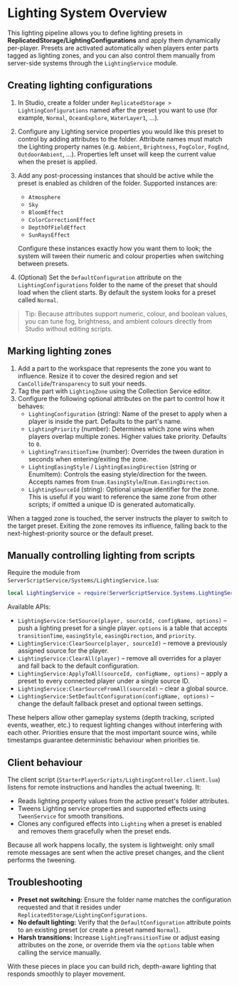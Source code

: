 # Lighting System Overview

This lighting pipeline allows you to define lighting presets in **ReplicatedStorage/LightingConfigurations** and apply them dynamically per-player. Presets are activated automatically when players enter parts tagged as lighting zones, and you can also control them manually from server-side systems through the `LightingService` module.

## Creating lighting configurations

1. In Studio, create a folder under `ReplicatedStorage > LightingConfigurations` named after the preset you want to use (for example, `Normal`, `OceanExplore`, `WaterLayer1`, ...).
2. Configure any Lighting service properties you would like this preset to control by adding attributes to the folder. Attribute names must match the Lighting property names (e.g. `Ambient`, `Brightness`, `FogColor`, `FogEnd`, `OutdoorAmbient`, ...). Properties left unset will keep the current value when the preset is applied.
3. Add any post-processing instances that should be active while the preset is enabled as children of the folder. Supported instances are:
   - `Atmosphere`
   - `Sky`
   - `BloomEffect`
   - `ColorCorrectionEffect`
   - `DepthOfFieldEffect`
   - `SunRaysEffect`

   Configure these instances exactly how you want them to look; the system will tween their numeric and colour properties when switching between presets.
4. (Optional) Set the `DefaultConfiguration` attribute on the `LightingConfigurations` folder to the name of the preset that should load when the client starts. By default the system looks for a preset called `Normal`.

> Tip: Because attributes support numeric, colour, and boolean values, you can tune fog, brightness, and ambient colours directly from Studio without editing scripts.

## Marking lighting zones

1. Add a part to the workspace that represents the zone you want to influence. Resize it to cover the desired region and set `CanCollide`/`Transparency` to suit your needs.
2. Tag the part with `LightingZone` using the Collection Service editor.
3. Configure the following optional attributes on the part to control how it behaves:
   - `LightingConfiguration` (string): Name of the preset to apply when a player is inside the part. Defaults to the part's name.
   - `LightingPriority` (number): Determines which zone wins when players overlap multiple zones. Higher values take priority. Defaults to `0`.
   - `LightingTransitionTime` (number): Overrides the tween duration in seconds when entering/exiting the zone.
   - `LightingEasingStyle` / `LightingEasingDirection` (string or EnumItem): Controls the easing style/direction for the tween. Accepts names from `Enum.EasingStyle`/`Enum.EasingDirection`.
   - `LightingSourceId` (string): Optional unique identifier for the zone. This is useful if you want to reference the same zone from other scripts; if omitted a unique ID is generated automatically.

When a tagged zone is touched, the server instructs the player to switch to the target preset. Exiting the zone removes its influence, falling back to the next-highest-priority source or the default preset.

## Manually controlling lighting from scripts

Require the module from `ServerScriptService/Systems/LightingService.lua`:

```lua
local LightingService = require(ServerScriptService.Systems.LightingService)
```

Available APIs:

- `LightingService:SetSource(player, sourceId, configName, options)` – push a lighting preset for a single player. `options` is a table that accepts `transitionTime`, `easingStyle`, `easingDirection`, and `priority`.
- `LightingService:ClearSource(player, sourceId)` – remove a previously assigned source for the player.
- `LightingService:ClearAll(player)` – remove all overrides for a player and fall back to the default configuration.
- `LightingService:ApplyToAll(sourceId, configName, options)` – apply a preset to every connected player under a single source ID.
- `LightingService:ClearSourceFromAll(sourceId)` – clear a global source.
- `LightingService:SetDefaultConfiguration(configName, options)` – change the default fallback preset and optional tween settings.

These helpers allow other gameplay systems (depth tracking, scripted events, weather, etc.) to request lighting changes without interfering with each other. Priorities ensure that the most important source wins, while timestamps guarantee deterministic behaviour when priorities tie.

## Client behaviour

The client script (`StarterPlayerScripts/LightingController.client.lua`) listens for remote instructions and handles the actual tweening. It:

- Reads lighting property values from the active preset's folder attributes.
- Tweens Lighting service properties and supported effects using `TweenService` for smooth transitions.
- Clones any configured effects into `Lighting` when a preset is enabled and removes them gracefully when the preset ends.

Because all work happens locally, the system is lightweight: only small remote messages are sent when the active preset changes, and the client performs the tweening.

## Troubleshooting

- **Preset not switching:** Ensure the folder name matches the configuration requested and that it resides under `ReplicatedStorage/LightingConfigurations`.
- **No default lighting:** Verify that the `DefaultConfiguration` attribute points to an existing preset (or create a preset named `Normal`).
- **Harsh transitions:** Increase `LightingTransitionTime` or adjust easing attributes on the zone, or override them via the `options` table when calling the service manually.

With these pieces in place you can build rich, depth-aware lighting that responds smoothly to player movement.
